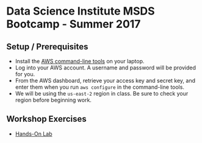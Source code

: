 # Data Science Institute MSDS Bootcamp - Summer 2017

## Setup / Prerequisites
* Install the [AWS command-line tools](https://aws.amazon.com/cli/) on your laptop.
* Log into your AWS account. A username and password will be provided for you.
* From the AWS dashboard, retrieve your access key and secret key, and enter them when you run `aws configure` in the command-line tools. 
* We will be using the `us-east-2` region in class. Be sure to check your region before beginning work.

## Workshop Exercises
* [Hands-On Lab](https://github.com/uvasomrc/courses/tree/master/workshops/cloud)

